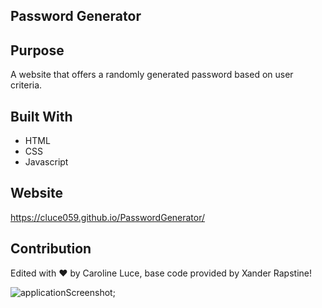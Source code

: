## Password Generator

## Purpose
A website that offers a randomly generated password based on user criteria.

## Built With 
* HTML
* CSS
* Javascript

## Website
https://cluce059.github.io/PasswordGenerator/ 

## Contribution
Edited with ❤️ by Caroline Luce, base code provided by  Xander Rapstine!

![applicationScreenshot](assets\images\Screenshot2021-07-10182454.jpg);
